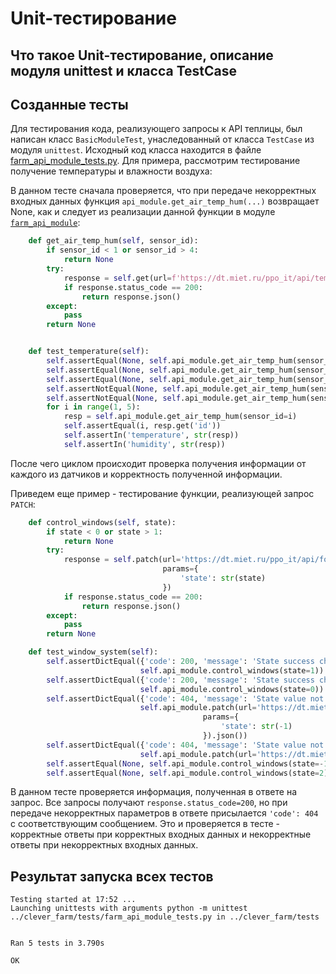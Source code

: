 # Unit-тестирование

## Что такое Unit-тестирование, описание модуля unittest и класса TestCase

## Созданные тесты

Для тестирования кода, реализующего запросы к API теплицы, был написан класс
```BasicModuleTest```, унаследованный от класса ```TestCase``` из модуля ```unittest```. 
Исходный код класса находится в файле 
[farm_api_module_tests.py](../tests/farm_api_module_tests.py).
Для примера, рассмотрим тестирование получение температуры и влажности воздуха:

В данном тесте сначала проверяется, что при передаче некорректных входных данных функция 
```api_module.get_air_temp_hum(...)``` возвращает None, как и следует из реализации 
данной функции в модуле [```farm_api_module```](../farm_api_module):
```python
    def get_air_temp_hum(self, sensor_id):
        if sensor_id < 1 or sensor_id > 4:
            return None
        try:
            response = self.get(url=f'https://dt.miet.ru/ppo_it/api/temp_hum/{sensor_id}')
            if response.status_code == 200:
                return response.json()
        except:
            pass
        return None


    def test_temperature(self):
        self.assertEqual(None, self.api_module.get_air_temp_hum(sensor_id=5))
        self.assertEqual(None, self.api_module.get_air_temp_hum(sensor_id=-1))
        self.assertEqual(None, self.api_module.get_air_temp_hum(sensor_id=0))
        self.assertNotEqual(None, self.api_module.get_air_temp_hum(sensor_id=1))
        self.assertNotEqual(None, self.api_module.get_air_temp_hum(sensor_id=4))
        for i in range(1, 5):
            resp = self.api_module.get_air_temp_hum(sensor_id=i)
            self.assertEqual(i, resp.get('id'))
            self.assertIn('temperature', str(resp))
            self.assertIn('humidity', str(resp))
```

После чего циклом происходит проверка получения информации от каждого из датчиков и корректность полученной информации.

Приведем еще пример - тестирование функции, реализующей запрос ```PATCH```:

```python
    def control_windows(self, state):
        if state < 0 or state > 1:
            return None
        try:
            response = self.patch(url='https://dt.miet.ru/ppo_it/api/fork_drive',
                                  params={
                                      'state': str(state)
                                  })
            if response.status_code == 200:
                return response.json()
        except:
            pass
        return None

    def test_window_system(self):
        self.assertDictEqual({'code': 200, 'message': 'State success change. Window success open'},
                             self.api_module.control_windows(state=1))
        self.assertDictEqual({'code': 200, 'message': 'State success change. Window success close'},
                             self.api_module.control_windows(state=0))
        self.assertDictEqual({'code': 404, 'message': 'State value not found'},
                             self.api_module.patch(url='https://dt.miet.ru/ppo_it/api/fork_drive',
                                           params={
                                               'state': str(-1)
                                           }).json())
        self.assertDictEqual({'code': 404, 'message': 'State value not found'},
                             self.api_module.patch(url='https://dt.miet.ru/ppo_it/api/fork_drive').json())
        self.assertEqual(None, self.api_module.control_windows(state=-1))
        self.assertEqual(None, self.api_module.control_windows(state=2))
```
В данном тесте проверяется информация, полученная в ответе на запрос. 
Все запросы получают ```response.status_code=200```, но при передаче 
некорректных параметров в ответе присылается ```'code': 404``` с соответствующим 
сообщением. Это и проверяется в тесте - корректные ответы при корректных входных данных
и некорректные ответы при некорректных входных данных.

## Результат запуска всех тестов

```shell
Testing started at 17:52 ...
Launching unittests with arguments python -m unittest ../clever_farm/tests/farm_api_module_tests.py in ../clever_farm/tests


Ran 5 tests in 3.790s

OK
```

